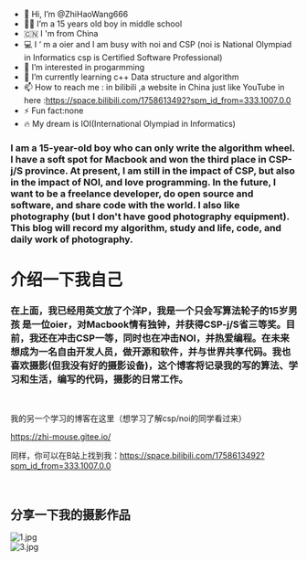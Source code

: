 - 👋 Hi, I’m @ZhiHaoWang666
- 👦🏻 I’m a 15 years old boy in middle school
- 🇨🇳 I 'm from China
- 💻 I ‘ m a oier and I am busy with noi and CSP (noi is National Olympiad in Informatics  csp is Certified Software Professional)
- 👀 I’m interested in progarmming
- 🌱 I’m currently learning c++ Data structure and algorithm
- 📫 How to reach me : in bilibili ,a website in China just like YouTube in here :https://space.bilibili.com/1758613492?spm_id_from=333.1007.0.0
- ⚡ Fun fact:none
- 🔥 My dream is IOI(International Olympiad in Informatics)

### I am a 15-year-old boy who can only write the algorithm wheel. I have a soft spot for Macbook and won the third place in CSP-j/S province. At present, I am still in the impact of CSP, but also in the impact of NOI, and love programming. In the future, I want to be a freelance developer, do open source and software, and share code with the world. I also like photography (but I don't have good photography equipment). This blog will record my algorithm, study and life, code, and daily work of photography.

# 介绍一下我自己

### 在上面，我已经用英文放了个洋P，我是一个只会写算法轮子的15岁男孩 是一位oier，对Macbook情有独钟，并获得CSP-j/S省三等奖。目前，我还在冲击CSP一等，同时也在冲击NOI，并热爱编程。在未来想成为一名自由开发人员，做开源和软件，并与世界共享代码。我也喜欢摄影(但我没有好的摄影设备)，这个博客将记录我的写的算法、学习和生活，编写的代码，摄影的日常工作。

<br/>

我的另一个学习的博客在这里（想学习了解csp/noi的同学看过来）

https://zhi-mouse.gitee.io/

同样，你可以在B站上找到我：https://space.bilibili.com/1758613492?spm_id_from=333.1007.0.0

<br/>

## 分享一下我的摄影作品

![1.jpg](https://p9-pc-sign.douyinpic.com/tos-cn-i-0813/oIxKcSzbEfADI8ClMAhNAQAAAEaSteTryMbAgB~tplv-dy-aweme-images:q75.webp?biz_tag=aweme_images&from=3213915784&s=PackSourceEnum_AWEME_DETAIL&sc=image&se=false&x-expires=1709092800&x-signature=8JDuQm86vATU8qx8F5PQxfwKaLw%3D)
<br/>
![3.jpg](https://p9-pc-sign.douyinpic.com/tos-cn-i-0813c001/oMGKnbJ3ADeNQ2gCiAlgeCYWIp90AAUiBA9Am5~tplv-dy-aweme-images:q75.webp?biz_tag=aweme_images&from=3213915784&s=PackSourceEnum_AWEME_DETAIL&sc=image&se=false&x-expires=1709092800&x-signature=lLERi4Rzq2DcFqLWdQHG6n2LTgk%3D)



<!---
ZhiHaoWang666/ZhiHaoWang666 is a ✨ special ✨ repository because its `README.md` (this file) appears on your GitHub profile.
You can click the Preview link to take a look at your changes.
--->
